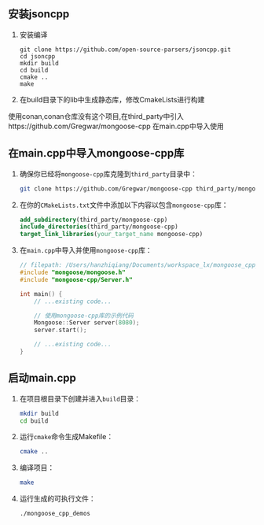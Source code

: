 ## 安装jsoncpp
1. 安装编译
    ```
    git clone https://github.com/open-source-parsers/jsoncpp.git
    cd jsoncpp
    mkdir build
    cd build
    cmake ..
    make
    ```
2. 在build目录下的lib中生成静态库，修改CmakeLists进行构建

使用conan,conan仓库没有这个项目,在third_party中引入https://github.com/Gregwar/mongoose-cpp
在main.cpp中导入使用

## 在main.cpp中导入mongoose-cpp库

1. 确保你已经将`mongoose-cpp`库克隆到`third_party`目录中：
    ```sh
    git clone https://github.com/Gregwar/mongoose-cpp third_party/mongoose-cpp
    ```

2. 在你的`CMakeLists.txt`文件中添加以下内容以包含`mongoose-cpp`库：
    ```cmake
    add_subdirectory(third_party/mongoose-cpp)
    include_directories(third_party/mongoose-cpp)
    target_link_libraries(your_target_name mongoose-cpp)
    ```

3. 在`main.cpp`中导入并使用`mongoose-cpp`库：
    ```cpp
    // filepath: /Users/hanzhiqiang/Documents/workspace_lx/mongoose_cpp_demos/main.cpp
    #include "mongoose/mongoose.h"
    #include "mongoose-cpp/Server.h"

    int main() {
        // ...existing code...

        // 使用mongoose-cpp库的示例代码
        Mongoose::Server server(8080);
        server.start();

        // ...existing code...
    }
    ```

## 启动main.cpp

1. 在项目根目录下创建并进入`build`目录：
    ```sh
    mkdir build
    cd build
    ```

2. 运行`cmake`命令生成Makefile：
    ```sh
    cmake ..
    ```

3. 编译项目：
    ```sh
    make
    ```

4. 运行生成的可执行文件：
    ```sh
    ./mongoose_cpp_demos
    ```